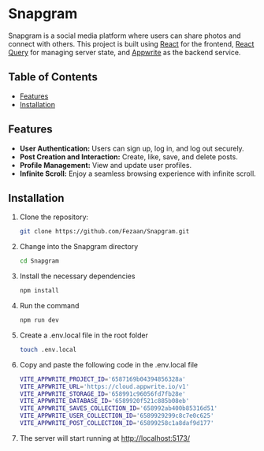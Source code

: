 # Snapgram

Snapgram is a social media platform where users can share photos and connect with others. This project is built using [React](https://reactjs.org/) for the frontend, [React Query](https://react-query.tanstack.com/) for managing server state, and [Appwrite](https://appwrite.io/) as the backend service.

## Table of Contents

- [Features](#features)
- [Installation](#installation)

## Features

- **User Authentication:** Users can sign up, log in, and log out securely.
- **Post Creation and Interaction:** Create, like, save, and delete posts.
- **Profile Management:** View and update user profiles.
- **Infinite Scroll:** Enjoy a seamless browsing experience with infinite scroll.

## Installation

1. Clone the repository:

   ```bash
   git clone https://github.com/Fezaan/Snapgram.git
2. Change into the Snapgram directory

   ```bash
   cd Snapgram
3. Install the necessary dependencies

   ```bash
   npm install
4. Run the command

   ```bash
   npm run dev
5. Create a .env.local file in the root folder

   ```bash
   touch .env.local
6. Copy and paste the following code in the .env.local file

   ```bash
   VITE_APPWRITE_PROJECT_ID='6587169b04394856328a'
   VITE_APPWRITE_URL='https://cloud.appwrite.io/v1'
   VITE_APPWRITE_STORAGE_ID='658991c96056fd7fb28e'
   VITE_APPWRITE_DATABASE_ID='6589920f521c885b08eb'
   VITE_APPWRITE_SAVES_COLLECTION_ID='658992ab400b85316d51'
   VITE_APPWRITE_USER_COLLECTION_ID='6589929299c8c7e0c625'
   VITE_APPWRITE_POST_COLLECTION_ID='65899258c1a8daf9d177'
   
7. The server will start running at [http://localhost:5173/](http://localhost:5173/)
